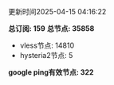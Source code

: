 更新时间2025-04-15 04:16:22

**总订阅: 159**
**总节点: 35858**
- vless节点: 14810
- hysteria2节点: 5

**google ping有效节点: 322**
